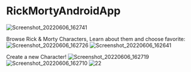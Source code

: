 # RickMortyAndroidApp
![Screenshot_20220606_162741](https://user-images.githubusercontent.com/83548746/211220545-3bcf28cf-1c9a-4c21-93e9-afaff7a9670b.png)

Browse Rick & Morty Characters, Learn about them and choose favorite:
![Screenshot_20220606_162726](https://user-images.githubusercontent.com/83548746/211220595-69f1de00-ec61-440a-9d8a-7cdd7d725fb7.png)
![Screenshot_20220606_162641](https://user-images.githubusercontent.com/83548746/211220586-f96a05de-b08b-49ad-b65b-39ec20a8633c.png)

Create a new Character!
![Screenshot_20220606_162719](https://user-images.githubusercontent.com/83548746/211220566-cc8cffb0-56a3-46c9-b254-d57155e8fb27.png)
![Screenshot_20220606_162710](https://user-images.githubusercontent.com/83548746/211220573-2f8eb605-0f57-41fa-b47a-0ef48490904c.png)
![22](https://user-images.githubusercontent.com/83548746/211220574-afb92cd3-27e0-4e82-bec9-cc4b0250057e.png)
